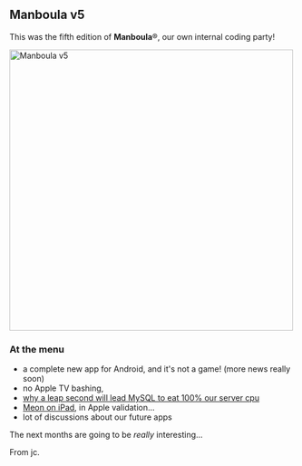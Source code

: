 ## Manboula v5

This was the fifth edition of __Manboula__®, our own internal coding party!

<img src="/2012/09/24/manboulav5.jpg" alt="Manboula v5" width="500" height="496">

### At the menu

- a complete new app for Android, and it's not a game! (more news really soon)
- no Apple TV bashing,
- [why a leap second will lead MySQL to eat 100% our server cpu](http://blog.mozilla.org/it/2012/06/30/mysql-and-the-leap-second-high-cpu-and-the-fix/)
- [Meon on iPad](http://blog.manbolo.com/2012/01/19/coming-soon-meon-on-ipad-and-universal), in Apple validation... 
- lot of discussions about our future apps

The next months are going to be _really_ interesting...

From jc.
